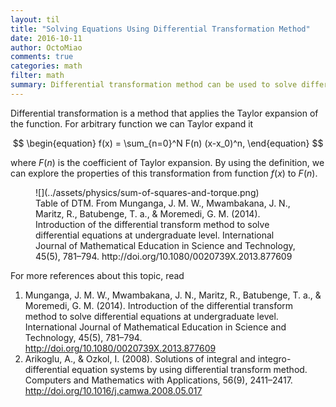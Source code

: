 ```yaml
---
layout: til
title: "Solving Equations Using Differential Transformation Method"
date: 2016-10-11
author: OctoMiao
comments: true
categories: math
filter: math
summary: Differential transformation method can be used to solve differential equation even integro-differential equations.
---
```



Differential transformation is a method that applies the Taylor expansion of the function. For arbitrary function we can Taylor expand it

$$
\begin{equation}
f(x) = \sum_{n=0}^N F(n) (x-x_0)^n,
\end{equation}
$$

where $F(n)$ is the coefficient of Taylor expansion. By using the definition, we can explore the properties of this transformation from function $f(x)$ to $F(n)$.



<figure markdown="1">
![](../assets/physics/sum-of-squares-and-torque.png)
<figcaption>
Table of DTM. From Munganga, J. M. W., Mwambakana, J. N., Maritz, R., Batubenge, T. a., & Moremedi, G. M. (2014). Introduction of the differential transform method to solve differential equations at undergraduate level. International Journal of Mathematical Education in Science and Technology, 45(5), 781–794. http://doi.org/10.1080/0020739X.2013.877609
</figcaption>
</figure>


For more references about this topic, read

1. Munganga, J. M. W., Mwambakana, J. N., Maritz, R., Batubenge, T. a., & Moremedi, G. M. (2014). Introduction of the differential transform method to solve differential equations at undergraduate level. International Journal of Mathematical Education in Science and Technology, 45(5), 781–794. http://doi.org/10.1080/0020739X.2013.877609
2. Arikoglu, A., & Ozkol, I. (2008). Solutions of integral and integro-differential equation systems by using differential transform method. Computers and Mathematics with Applications, 56(9), 2411–2417. http://doi.org/10.1016/j.camwa.2008.05.017
